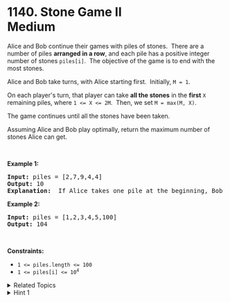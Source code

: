 
# 1140. Stone Game II<br> Medium

<p>Alice and Bob continue their&nbsp;games with piles of stones.&nbsp; There are a number of&nbsp;piles&nbsp;<strong>arranged in a row</strong>, and each pile has a positive integer number of stones&nbsp;<code>piles[i]</code>.&nbsp; The objective of the game is to end with the most&nbsp;stones.&nbsp;</p>

<p>Alice&nbsp;and Bob take turns, with Alice starting first.&nbsp; Initially, <code>M = 1</code>.</p>

<p>On each player&#39;s turn, that player&nbsp;can take <strong>all the stones</strong> in the <strong>first</strong> <code>X</code> remaining piles, where <code>1 &lt;= X &lt;= 2M</code>.&nbsp; Then, we set&nbsp;<code>M = max(M, X)</code>.</p>

<p>The game continues until all the stones have been taken.</p>

<p>Assuming Alice and Bob play optimally, return the maximum number of stones Alice&nbsp;can get.</p>

<p>&nbsp;</p>
<p><strong class="example">Example 1:</strong></p>

<pre>
<strong>Input:</strong> piles = [2,7,9,4,4]
<strong>Output:</strong> 10
<strong>Explanation:</strong>  If Alice takes one pile at the beginning, Bob takes two piles, then Alice takes 2 piles again. Alice can get 2 + 4 + 4 = 10 piles in total. If Alice takes two piles at the beginning, then Bob can take all three piles left. In this case, Alice get 2 + 7 = 9 piles in total. So we return 10 since it&#39;s larger. 
</pre>

<p><strong class="example">Example 2:</strong></p>

<pre>
<strong>Input:</strong> piles = [1,2,3,4,5,100]
<strong>Output:</strong> 104
</pre>

<p>&nbsp;</p>
<p><strong>Constraints:</strong></p>

<ul>
	<li><code>1 &lt;= piles.length &lt;= 100</code></li>
	<li><code>1 &lt;= piles[i]&nbsp;&lt;= 10<sup>4</sup></code></li>
</ul>


<details>

<summary> Related Topics </summary>

-	`Array`
-	`Math`
-	`Dynamic Programming`
-	`Game Theory`

</details>


<details>
<summary> Hint 1 </summary>
Use dynamic programming: the states are (i, m) for the answer of piles[i:] and that given m.
</details>